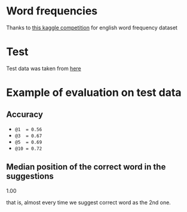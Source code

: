 # Word frequencies
Thanks to [this kaggle competition](https://www.kaggle.com/rtatman/english-word-frequency) for english word frequency dataset

# Test
Test data was taken from [here](http://aspell.net/test/cur/)

# Example of evaluation on test data
## Accuracy
* `@1  = 0.56`
* `@3  = 0.67`
* `@5  = 0.69`
* `@10 = 0.72`

## Median position of the correct word in the suggestions
1.00

that is, almost every time we suggest correct word as the 2nd one.
